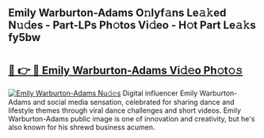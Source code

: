 ## Emily Warburton-Adams O𝚗lyf𝚊ns Le𝚊𝚔ed N𝚞𝚍es - Part-LPs Ph𝚘tos Vi𝚍eo - H𝚘t Part Le𝚊𝚔s fy5bw

# <h2><a href="http://hf650cu.feru.top/?c=Emily+Warburton-Adams">🔗 👉 🔴 Emily Warburton-Adams Vi𝚍𝚎o Ph𝚘t𝚘𝚜</a></h2>

[![Emily Warburton-Adams Nu𝚍𝚎s](https://i.imgur.com/0TWrTi3.gif)](http://hf650cu.feru.top/?c=Emily+Warburton-Adams)
Digital influencer Emily Warburton-Adams and social media sensation, celebrated for sharing dance and lifestyle themes through viral dance challenges and short videos. Emily Warburton-Adams public image is one of innovation and creativity, but he's also known for his shrewd business acumen. 
